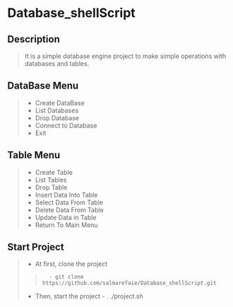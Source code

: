 # Database_shellScript
## Description
> It is a simple database engine project to make simple operations with databases and tables. 

<a name="desc"></a>
## DataBase Menu
> - Create DataBase
> - List Databases
> - Drop Database
> - Connect to Database
> - Exit 

## Table Menu
> - Create Table
> - List Tables
> - Drop Table
> - Insert Data Into Table
> - Select Data From Table
> - Delete Data From Table
> - Update Data in Table
> - Return To Main Menu

<a name="desc"></a>
## Start Project 
> - At first, clone the project
>>       - git clone https://github.com/salmarefaie/Database_shellScript.git
> - Then, start the project
>       - . ./project.sh


